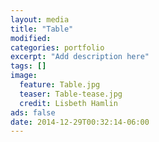 ```yaml
---
layout: media
title: "Table"
modified:
categories: portfolio
excerpt: "Add description here"
tags: []
image:
  feature: Table.jpg
  teaser: Table-tease.jpg
  credit: Lisbeth Hamlin
ads: false
date: 2014-12-29T00:32:14-06:00
---
```



